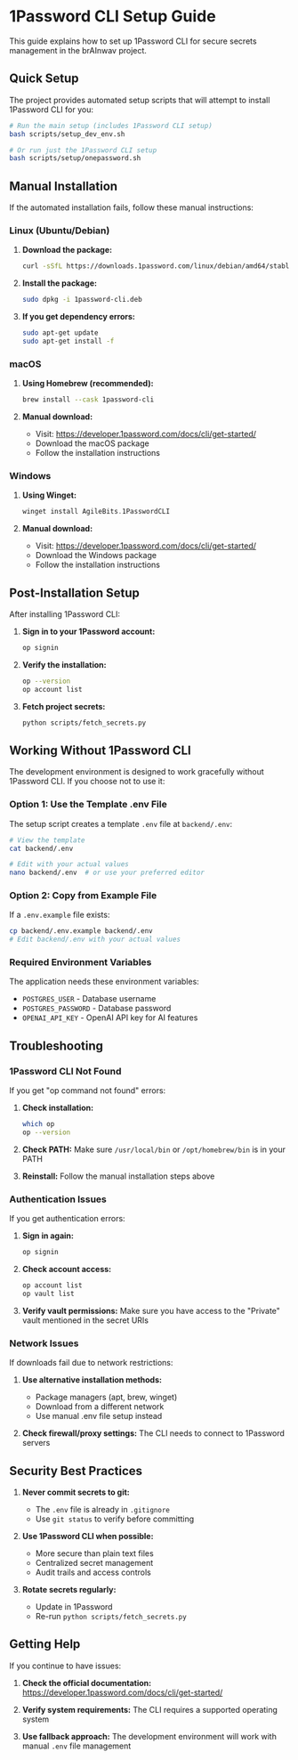 # 1Password CLI Setup Guide

This guide explains how to set up 1Password CLI for secure secrets management in the brAInwav project.

## Quick Setup

The project provides automated setup scripts that will attempt to install 1Password CLI for you:

```bash
# Run the main setup (includes 1Password CLI setup)
bash scripts/setup_dev_env.sh

# Or run just the 1Password CLI setup
bash scripts/setup/onepassword.sh
```

## Manual Installation

If the automated installation fails, follow these manual instructions:

### Linux (Ubuntu/Debian)

1. **Download the package:**
   ```bash
   curl -sSfL https://downloads.1password.com/linux/debian/amd64/stable/1password-cli-amd64-latest.deb -o 1password-cli.deb
   ```

2. **Install the package:**
   ```bash
   sudo dpkg -i 1password-cli.deb
   ```

3. **If you get dependency errors:**
   ```bash
   sudo apt-get update
   sudo apt-get install -f
   ```

### macOS

1. **Using Homebrew (recommended):**
   ```bash
   brew install --cask 1password-cli
   ```

2. **Manual download:**
   - Visit: https://developer.1password.com/docs/cli/get-started/
   - Download the macOS package
   - Follow the installation instructions

### Windows

1. **Using Winget:**
   ```powershell
   winget install AgileBits.1PasswordCLI
   ```

2. **Manual download:**
   - Visit: https://developer.1password.com/docs/cli/get-started/
   - Download the Windows package
   - Follow the installation instructions

## Post-Installation Setup

After installing 1Password CLI:

1. **Sign in to your 1Password account:**
   ```bash
   op signin
   ```

2. **Verify the installation:**
   ```bash
   op --version
   op account list
   ```

3. **Fetch project secrets:**
   ```bash
   python scripts/fetch_secrets.py
   ```

## Working Without 1Password CLI

The development environment is designed to work gracefully without 1Password CLI. If you choose not to use it:

### Option 1: Use the Template .env File

The setup script creates a template `.env` file at `backend/.env`:

```bash
# View the template
cat backend/.env

# Edit with your actual values
nano backend/.env  # or use your preferred editor
```

### Option 2: Copy from Example File

If a `.env.example` file exists:

```bash
cp backend/.env.example backend/.env
# Edit backend/.env with your actual values
```

### Required Environment Variables

The application needs these environment variables:

- `POSTGRES_USER` - Database username
- `POSTGRES_PASSWORD` - Database password  
- `OPENAI_API_KEY` - OpenAI API key for AI features

## Troubleshooting

### 1Password CLI Not Found

If you get "op command not found" errors:

1. **Check installation:**
   ```bash
   which op
   op --version
   ```

2. **Check PATH:**
   Make sure `/usr/local/bin` or `/opt/homebrew/bin` is in your PATH

3. **Reinstall:**
   Follow the manual installation steps above

### Authentication Issues

If you get authentication errors:

1. **Sign in again:**
   ```bash
   op signin
   ```

2. **Check account access:**
   ```bash
   op account list
   op vault list
   ```

3. **Verify vault permissions:**
   Make sure you have access to the "Private" vault mentioned in the secret URIs

### Network Issues

If downloads fail due to network restrictions:

1. **Use alternative installation methods:**
   - Package managers (apt, brew, winget)
   - Download from a different network
   - Use manual .env file setup instead

2. **Check firewall/proxy settings:**
   The CLI needs to connect to 1Password servers

## Security Best Practices

1. **Never commit secrets to git:**
   - The `.env` file is already in `.gitignore`
   - Use `git status` to verify before committing

2. **Use 1Password CLI when possible:**
   - More secure than plain text files
   - Centralized secret management
   - Audit trails and access controls

3. **Rotate secrets regularly:**
   - Update in 1Password
   - Re-run `python scripts/fetch_secrets.py`

## Getting Help

If you continue to have issues:

1. **Check the official documentation:**
   https://developer.1password.com/docs/cli/get-started/

2. **Verify system requirements:**
   The CLI requires a supported operating system

3. **Use fallback approach:**
   The development environment will work with manual `.env` file management